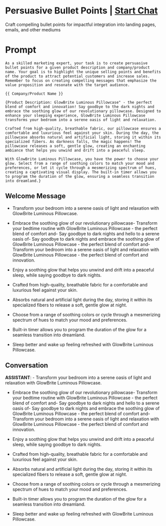 

# Persuasive Bullet Points | [Start Chat](https://gptcall.net/chat.html?data=%7B%22contact%22%3A%7B%22id%22%3A%22pSZ8lF_N_2gX9KUAM8kF0%22%2C%22flow%22%3Atrue%7D%7D)
Craft compelling bullet points for impactful integration into landing pages, emails, and other mediums

# Prompt

```
As a skilled marketing expert, your task is to create persuasive bullet points for a given product description and company/product name. Your goal is to highlight the unique selling points and benefits of the product to attract potential customers and increase sales. Remember to focus on creating compelling messages that emphasize the value proposition and resonate with the target audience.

{{ Company/Product Name }}

{Product Description: GlowBrite Luminous Pillowcase" - the perfect blend of comfort and innovation! Say goodbye to the dark nights and embrace the soothing glow of our revolutionary pillowcase. Designed to enhance your sleeping experience, GlowBrite Luminous Pillowcase transforms your bedroom into a serene oasis of light and relaxation.

Crafted from high-quality, breathable fabric, our pillowcase ensures a comfortable and luxurious feel against your skin. During the day, the pillowcase absorbs natural and artificial light, storing it within its specialized fibers. As darkness falls, the magic happens! The pillowcase releases a soft, gentle glow, creating an enchanting ambiance that helps you unwind and drift into a peaceful sleep.

With GlowBrite Luminous Pillowcase, you have the power to choose your glow. Select from a range of soothing colors to match your mood and preferences, or let it cycle through a mesmerizing spectrum of hues, creating a captivating visual display. The built-in timer allows you to program the duration of the glow, ensuring a seamless transition into dreamland.}
```

## Welcome Message
- Transform your bedroom into a serene oasis of light and relaxation with GlowBrite Luminous Pillowcase.

- Embrace the soothing glow of our revolutionary pillowcase- Transform your bedtime routine with GlowBrite Luminous Pillowcase - the perfect blend of comfort and- Say goodbye to dark nights and hello to a serene oasis of- Say goodbye to dark nights and embrace the soothing glow of GlowBrite Luminous Pillowcase - the perfect blend of comfort and- Transform your bedroom into a serene oasis of light and relaxation with GlowBrite Luminous Pillowcase - the perfect blend of comfort and innovation.

- Enjoy a soothing glow that helps you unwind and drift into a peaceful sleep, while saying goodbye to dark nights.

- Crafted from high-quality, breathable fabric for a comfortable and luxurious feel against your skin.

- Absorbs natural and artificial light during the day, storing it within its specialized fibers to release a soft, gentle glow at night.

- Choose from a range of soothing colors or cycle through a mesmerizing spectrum of hues to match your mood and preferences.

- Built-in timer allows you to program the duration of the glow for a seamless transition into dreamland.

- Sleep better and wake up feeling refreshed with GlowBrite Luminous Pillowcase.

## Conversation

**ASSISTANT**: - Transform your bedroom into a serene oasis of light and relaxation with GlowBrite Luminous Pillowcase.

- Embrace the soothing glow of our revolutionary pillowcase- Transform your bedtime routine with GlowBrite Luminous Pillowcase - the perfect blend of comfort and- Say goodbye to dark nights and hello to a serene oasis of- Say goodbye to dark nights and embrace the soothing glow of GlowBrite Luminous Pillowcase - the perfect blend of comfort and- Transform your bedroom into a serene oasis of light and relaxation with GlowBrite Luminous Pillowcase - the perfect blend of comfort and innovation.

- Enjoy a soothing glow that helps you unwind and drift into a peaceful sleep, while saying goodbye to dark nights.

- Crafted from high-quality, breathable fabric for a comfortable and luxurious feel against your skin.

- Absorbs natural and artificial light during the day, storing it within its specialized fibers to release a soft, gentle glow at night.

- Choose from a range of soothing colors or cycle through a mesmerizing spectrum of hues to match your mood and preferences.

- Built-in timer allows you to program the duration of the glow for a seamless transition into dreamland.

- Sleep better and wake up feeling refreshed with GlowBrite Luminous Pillowcase.

